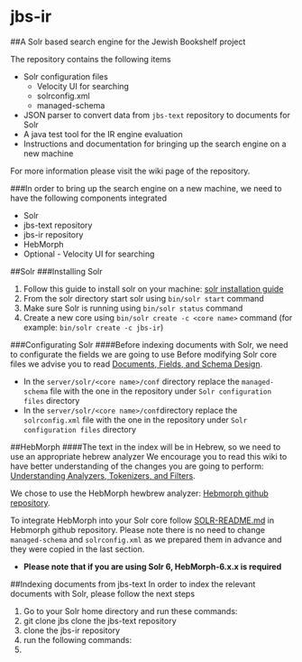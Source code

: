 # jbs-ir

##A Solr based search engine for the Jewish Bookshelf project 

The repository contains the following items

* Solr configuration files
  * Velocity UI for searching
  * solrconfig.xml
  * managed-schema
* JSON parser to convert data from `jbs-text` repository to documents for Solr
* A java test tool for the IR engine evaluation
* Instructions and documentation for bringing up the search engine on a new machine

For more information please visit the wiki page of the repository.

###In order to bring up the search engine on a new machine, we need to have the following components integrated
* Solr 
* jbs-text repository
* jbs-ir repository
* HebMorph
* Optional - Velocity UI for searching

##Solr
###Installing Solr
1. Follow this guide to install solr on your machine: [solr installation guide](https://cwiki.apache.org/confluence/display/solr/Installing+Solr)
2. From the solr directory start solr using `bin/solr start` command
3. Make sure Solr is running using `bin/solr status` command
4. Create a new core using `bin/solr create -c <core name>` command (for example: `bin/solr create -c jbs-ir`)

###Configurating Solr
####Before indexing documents with Solr, we need to configurate the fields we are going to use
Before modifying Solr core files we advise you to read [Documents, Fields, and Schema Design](https://cwiki.apache.org/confluence/display/solr/Documents%2C+Fields%2C+and+Schema+Design).

* In the `server/solr/<core name>/conf` directory replace the `managed-schema` file with the one in the repository under `Solr configuration files` directory
* In the `server/solr/<core name>/conf`directory replace the `solrconfig.xml` file with the one in the repository under `Solr configuration files` directory

##HebMorph
####The text in the index will be in Hebrew, so we need to use an appropriate hebrew analyzer
We encourage you to read this wiki to have better understanding of the changes you are going to perform: [Understanding Analyzers, Tokenizers, and Filters](https://cwiki.apache.org/confluence/display/solr/Understanding+Analyzers%2C+Tokenizers%2C+and+Filters).

We chose to use the HebMorph hewbrew analyzer: [Hebmorph github repository](https://github.com/synhershko/HebMorph).

To integrate HebMorph into your Solr core follow [SOLR-README.md](https://github.com/synhershko/HebMorph/blob/master/SOLR-README.md) in Hebmorph github repository. Please note there is no need to change `managed-schema` and `solrconfig.xml` as we prepared them in advance and they were copied in the last section.
* **Please note that if you are using Solr 6, HebMorph-6.x.x is required**

##Indexing documents from jbs-text
In order to index the relevant documents with Solr, please follow the next steps
1. Go to your Solr home directory and run these commands:
 1. git clone jbs
clone the jbs-text repository
2. clone the jbs-ir repository
3. run the following commands:
  1. 




